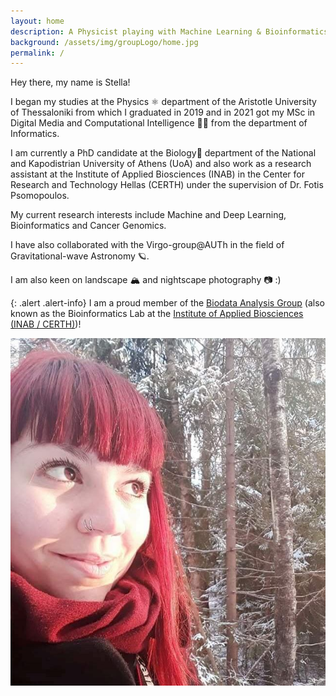 ```yaml
---
layout: home
description: A Physicist playing with Machine Learning & Bioinformatics
background: /assets/img/groupLogo/home.jpg
permalink: /
---
```



 Hey there, my name is Stella! 
    
I began my studies at the Physics ⚛️ department of the Aristotle University of Thessaloniki from which I graduated in 2019 and in 2021 got my MSc in Digital Media and Computational Intelligence 👩‍💻 from the department of Informatics. 
    
I am currently a PhD candidate at the Biology🧬 department of the National and Kapodistrian University of Athens (UoA) and also work as a research assistant at the Institute of Applied Biosciences (INAB) in the Center for Research and Technology Hellas (CERTH) under the supervision of Dr. Fotis Psomopoulos. 
    
My current research interests include Machine and Deep Learning, Bioinformatics and Cancer Genomics.
    
I have also collaborated with the Virgo-group@AUTh in the field of Gravitational-wave Astronomy 🪐. 
    
I am also keen on landscape 🏔️ and nightscape photography 📷 :) </div>




{: .alert .alert-info}
I am a proud member of the [Biodata Analysis Group](https://biodataanalysisgroup.github.io/) (also known as the Bioinformatics Lab at the [Institute of Applied Biosciences (INAB / CERTH)](https://inab.certh.gr/))!
    


![Me](/assets/img/team/sfragkoul.jpg "Photo taken in Espoo, Finland")
